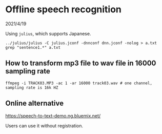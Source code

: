 # Offline speech recognition
2021/4/19

Using `julius`, which supports Japanese.
```
../julius/julius -C julius.jconf -dnnconf dnn.jconf -nolog > a.txt
grep "sentence1.*" a.txt
```

## How to transform mp3 file to wav file in 16000 sampling rate

```shell
ffmpeg -i TRACK03.MP3 -ac 1 -ar 16000 track03.wav # one channel, sampling rate is 16k HZ
```

## Online alternative
https://speech-to-text-demo.ng.bluemix.net/

Users can use it without registration.